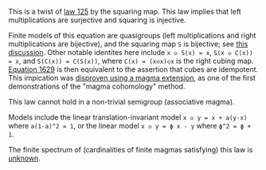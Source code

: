 This is a twist of [law 125](https://teorth.github.io/equational_theories/implications/?125) by the squaring map.  This law implies that left multiplications are surjective and squaring is injective.

Finite models of this equation are quasigroups (left multiplications and right multiplications are bijective), and the squaring map `S` is bijective; see [this discussion](https://leanprover.zulipchat.com/#narrow/channel/458659-Equational/topic/Austin.20pairs/near/484334184).  Other notable identites here include `x ◇ S(x) = x`, `S(x ◇ C(x)) = x`, and `S(C(x)) = C(S(x))`, where `C(x) = (x◇x)◇x` is the right cubing map.  [Equation 1629](https://teorth.github.io/equational_theories/implications/?1629) is then equivalent to the assertion that cubes are idempotent. This impication was [disproven using a magma extension](https://leanprover.zulipchat.com/#narrow/channel/458659-Equational/topic/Austin.20pairs/near/484951498), as one of the first demonstrations of the "magma cohomology" method.

This law cannot hold in a non-trivial semigroup (associative magma).

Models include the linear translation-invariant model `x ◇ y = x + a(y-x)` where `a(1-a)^2 = 1`, or the linear model `x ◇ y = ϕ x - y` where `ϕ^2 = ϕ + 1`.

The finite spectrum of (cardinalities of finite magmas satisfying) this law is [unknown](https://leanprover.zulipchat.com/#narrow/channel/458659-Equational/topic/Order.203.20Spectra/with/527073087).
